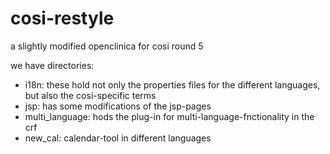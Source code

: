 # cosi-restyle
a slightly modified openclinica for cosi round 5

we have directories:
- i18n: these hold not only the properties files for the different languages, but also the cosi-specific terms
- jsp: has some modifications of the jsp-pages
- multi_language: hods the plug-in for multi-language-fnctionality in the crf
- new_cal: calendar-tool in different languages
